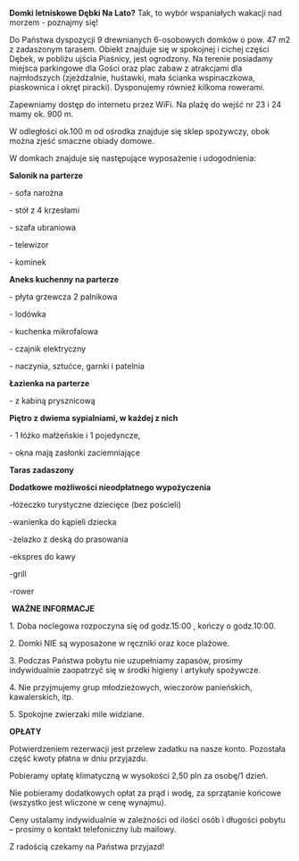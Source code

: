 **Domki letniskowe Dębki Na Lato?** Tak, to wybór wspaniałych wakacji nad morzem - poznajmy się!

Do Państwa dyspozycji 9 drewnianych 6-osobowych domków o pow. 47 m2 z zadaszonym tarasem. Obiekt znajduje się w spokojnej i cichej części Dębek, w pobliżu ujścia Piaśnicy, jest ogrodzony. Na terenie posiadamy miejsca parkingowe dla Gości oraz plac zabaw z atrakcjami dla najmłodszych (zjeżdżalnie, huśtawki, mała ścianka wspinaczkowa, piaskownica i okręt piracki). Dysponujemy również kilkoma rowerami.

Zapewniamy dostęp do internetu przez WiFi. Na plażę do wejść nr 23 i 24 mamy ok. 900 m.

W odległości ok.100 m od ośrodka znajduje się sklep spożywczy, obok można zjeść smaczne obiady domowe.

W domkach znajduje się następujące wyposażenie i udogodnienia:

**Salonik na parterze**

\- sofa narożna

\- stół z 4 krzesłami

\- szafa ubraniowa

\- telewizor

\- kominek

**Aneks kuchenny na parterze**

\- płyta grzewcza 2 palnikowa

\- lodówka

\- kuchenka mikrofalowa

\- czajnik elektryczny

\- naczynia, sztućce, garnki i patelnia

**Łazienka na parterze**

\- z kabiną prysznicową

**Piętro z dwiema sypialniami, w każdej z nich**

\- 1 łóżko małżeńskie i 1 pojedyncze,

\- okna mają zasłonki zaciemniające

**Taras zadaszony**

**Dodatkowe możliwości nieodpłatnego wypożyczenia**

\-łóżeczko turystyczne dziecięce (bez pościeli)

\-wanienka do kąpieli dziecka

\-żelazko z deską do prasowania

\-ekspres do kawy

\-grill

\-rower

&nbsp;**WAŻNE INFORMACJE**

1\. Doba noclegowa rozpoczyna się od godz.15:00 , kończy o godz.10:00.

2\. Domki NIE są wyposażone w ręczniki oraz koce plażowe.

3\. Podczas Państwa pobytu nie uzupełniamy zapasów, prosimy indywidualnie zaopatrzyć się w środki higieny i artykuły spożywcze.

4\. Nie przyjmujemy grup młodzieżowych, wieczorów panieńskich, kawalerskich, itp.

5\. Spokojne zwierzaki mile widziane.

**OPŁATY**

Potwierdzeniem rezerwacji jest przelew zadatku na nasze konto. Pozostała część kwoty płatna w dniu przyjazdu.

Pobieramy opłatę klimatyczną w wysokości 2,50 pln za osobę/1 dzień.

Nie pobieramy dodatkowych opłat za prąd i wodę, za sprzątanie końcowe (wszystko jest wliczone w cenę wynajmu).

Ceny ustalamy indywidualnie w zależności od ilości osób i długości pobytu – prosimy o kontakt telefoniczny lub mailowy.

Z radością czekamy na Państwa przyjazd!